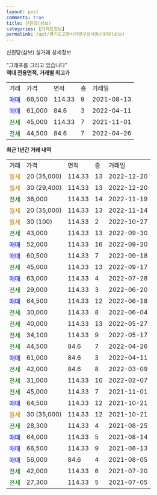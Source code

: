 ```yaml
---
layout: post
comments: true
title: 신원당(삼보)
categories: [아파트정보]
permalink: /apt/경기도고양시덕양구성사동신원당(삼보)
---
```


신원당(삼보) 실거래 상세정보

<script type="text/javascript">
  google.charts.load('current', {'packages':['line', 'corechart']});
  google.charts.setOnLoadCallback(drawChart);

  function drawChart() {
    var data = new google.visualization.DataTable();
    data.addColumn('date', '거래일');
    data.addColumn('number', "매매");
    data.addColumn('number', "전세");
    data.addColumn('number', "전매");

    data.addRows([[new Date(Date.parse("2022-12-20")), null, null, null], [new Date(Date.parse("2022-12-20")), null, null, null], [new Date(Date.parse("2022-11-19")), null, 36000, null], [new Date(Date.parse("2022-11-14")), null, null, null], [new Date(Date.parse("2022-10-27")), null, null, null], [new Date(Date.parse("2022-09-30")), null, 43000, null], [new Date(Date.parse("2022-09-20")), 52000, null, null], [new Date(Date.parse("2022-09-18")), 60500, null, null], [new Date(Date.parse("2022-09-17")), null, 45000, null], [new Date(Date.parse("2022-07-28")), 63000, null, null], [new Date(Date.parse("2022-06-20")), null, 29000, null], [new Date(Date.parse("2022-06-18")), 64500, null, null], [new Date(Date.parse("2022-06-04")), null, 30000, null], [new Date(Date.parse("2022-05-27")), null, 40000, null], [new Date(Date.parse("2022-05-17")), null, 34100, null], [new Date(Date.parse("2022-04-26")), null, 44500, null], [new Date(Date.parse("2022-04-11")), 61000, null, null], [new Date(Date.parse("2022-03-09")), null, 42000, null], [new Date(Date.parse("2022-02-07")), null, 31000, null], [new Date(Date.parse("2021-11-01")), null, 45000, null], [new Date(Date.parse("2021-10-21")), 64500, null, null], [new Date(Date.parse("2021-10-21")), null, null, null], [new Date(Date.parse("2021-08-25")), null, 28300, null], [new Date(Date.parse("2021-08-14")), 64000, null, null], [new Date(Date.parse("2021-08-13")), 66500, null, null], [new Date(Date.parse("2021-08-05")), 56000, null, null], [new Date(Date.parse("2021-07-20")), null, 42000, null], [new Date(Date.parse("2021-07-05")), null, 27300, null]]);

    var options = {
      hAxis: {
        format: 'yyyy/MM/dd'
      },    
      lineWidth: 0,
      pointsVisible: true,    
      title: '최근 1년간 유형별 실거래가 분포',
      legend: { position: 'bottom' }
    };

    var formatter = new google.visualization.NumberFormat({pattern:'###,###'} );
    formatter.format(data, 1);
    formatter.format(data, 2);
    
    setTimeout(function() {
        var chart = new google.visualization.LineChart(document.getElementById('columnchart_material'));
        chart.draw(data, (options));
        document.getElementById('loading').style.display = 'none';
    }, 200);
  }
</script>


<div id="loading" style="z-index:20; display: block; margin-left: 0px">"그래프를 그리고 있습니다"</div>
<div id="columnchart_material" style="width: 95%; margin-left: 0px; display: block"></div>
<!-- contents start -->
<b>역대 전용면적, 거래별 최고가</b>
<table class="sortable">
    <tr>
      <td>거래</td>
      <td>가격</td>
      <td>면적</td>
      <td>층</td>
      <td>거래일</td>
    </tr>
        <tr>
          <td><a style="color: blue">매매</a></td>
          <td>66,500</td>
          <td>114.33</td>
          <td>9</td>
          <td>2021-08-13</td>
        </tr>            <tr>
          <td><a style="color: blue">매매</a></td>
          <td>61,000</td>
          <td>84.6</td>
          <td>3</td>
          <td>2022-04-11</td>
        </tr>        
        <tr>
              <td><a style="color: darkgreen">전세</a></td>
              <td>45,000</td>
              <td>114.33</td>
              <td>7</td>
              <td>2021-11-01</td>
            </tr>            <tr>
              <td><a style="color: darkgreen">전세</a></td>
              <td>44,500</td>
              <td>84.6</td>
              <td>7</td>
              <td>2022-04-26</td>
            </tr>        
    
</table>

<b>최근 1년간 거래 내역</b>

<table class="sortable">
    <tr>
      <td>거래</td>
      <td>가격</td>
      <td>면적</td>
      <td>층</td>
      <td>거래일</td>
    </tr>
    <tr>
      <td><a style="color: darkgoldenrod">월세</a></td>
      <td>20 (35,000)</td>
      <td>114.33</td>
      <td>13</td>
      <td>2022-12-20</td>
    </tr>          <tr>
      <td><a style="color: darkgoldenrod">월세</a></td>
      <td>30 (29,400)</td>
      <td>114.33</td>
      <td>13</td>
      <td>2022-12-20</td>
    </tr>          <tr>
      <td><a style="color: darkgreen">전세</a></td>
      <td>36,000</td>
      <td>114.33</td>
      <td>14</td>
      <td>2022-11-19</td>
    </tr>          <tr>
      <td><a style="color: darkgoldenrod">월세</a></td>
      <td>20 (35,000)</td>
      <td>114.33</td>
      <td>13</td>
      <td>2022-11-14</td>
    </tr>          <tr>
      <td><a style="color: darkgoldenrod">월세</a></td>
      <td>30 (100)</td>
      <td>114.33</td>
      <td>2</td>
      <td>2022-10-27</td>
    </tr>          <tr>
      <td><a style="color: darkgreen">전세</a></td>
      <td>43,000</td>
      <td>114.33</td>
      <td>13</td>
      <td>2022-09-30</td>
    </tr>          <tr>
      <td><a style="color: blue">매매</a></td>
      <td>52,000</td>
      <td>114.33</td>
      <td>16</td>
      <td>2022-09-20</td>
    </tr>          <tr>
      <td><a style="color: blue">매매</a></td>
      <td>60,500</td>
      <td>114.33</td>
      <td>7</td>
      <td>2022-09-18</td>
    </tr>          <tr>
      <td><a style="color: darkgreen">전세</a></td>
      <td>45,000</td>
      <td>114.33</td>
      <td>13</td>
      <td>2022-09-17</td>
    </tr>          <tr>
      <td><a style="color: blue">매매</a></td>
      <td>63,000</td>
      <td>114.33</td>
      <td>4</td>
      <td>2022-07-28</td>
    </tr>          <tr>
      <td><a style="color: darkgreen">전세</a></td>
      <td>29,000</td>
      <td>114.33</td>
      <td>3</td>
      <td>2022-06-20</td>
    </tr>          <tr>
      <td><a style="color: blue">매매</a></td>
      <td>64,500</td>
      <td>114.33</td>
      <td>12</td>
      <td>2022-06-18</td>
    </tr>          <tr>
      <td><a style="color: darkgreen">전세</a></td>
      <td>30,000</td>
      <td>114.33</td>
      <td>8</td>
      <td>2022-06-04</td>
    </tr>          <tr>
      <td><a style="color: darkgreen">전세</a></td>
      <td>40,000</td>
      <td>114.33</td>
      <td>13</td>
      <td>2022-05-27</td>
    </tr>          <tr>
      <td><a style="color: darkgreen">전세</a></td>
      <td>34,100</td>
      <td>114.33</td>
      <td>9</td>
      <td>2022-05-17</td>
    </tr>          <tr>
      <td><a style="color: darkgreen">전세</a></td>
      <td>44,500</td>
      <td>84.6</td>
      <td>7</td>
      <td>2022-04-26</td>
    </tr>          <tr>
      <td><a style="color: blue">매매</a></td>
      <td>61,000</td>
      <td>84.6</td>
      <td>3</td>
      <td>2022-04-11</td>
    </tr>          <tr>
      <td><a style="color: darkgreen">전세</a></td>
      <td>42,000</td>
      <td>84.6</td>
      <td>8</td>
      <td>2022-03-09</td>
    </tr>          <tr>
      <td><a style="color: darkgreen">전세</a></td>
      <td>31,000</td>
      <td>114.33</td>
      <td>10</td>
      <td>2022-02-07</td>
    </tr>          <tr>
      <td><a style="color: darkgreen">전세</a></td>
      <td>45,000</td>
      <td>114.33</td>
      <td>7</td>
      <td>2021-11-01</td>
    </tr>          <tr>
      <td><a style="color: blue">매매</a></td>
      <td>64,500</td>
      <td>114.33</td>
      <td>12</td>
      <td>2021-10-21</td>
    </tr>          <tr>
      <td><a style="color: darkgoldenrod">월세</a></td>
      <td>30 (35,000)</td>
      <td>114.33</td>
      <td>12</td>
      <td>2021-10-21</td>
    </tr>          <tr>
      <td><a style="color: darkgreen">전세</a></td>
      <td>28,300</td>
      <td>114.33</td>
      <td>4</td>
      <td>2021-08-25</td>
    </tr>          <tr>
      <td><a style="color: blue">매매</a></td>
      <td>64,000</td>
      <td>114.33</td>
      <td>5</td>
      <td>2021-08-14</td>
    </tr>          <tr>
      <td><a style="color: blue">매매</a></td>
      <td>66,500</td>
      <td>114.33</td>
      <td>9</td>
      <td>2021-08-13</td>
    </tr>          <tr>
      <td><a style="color: blue">매매</a></td>
      <td>56,000</td>
      <td>84.6</td>
      <td>4</td>
      <td>2021-08-05</td>
    </tr>          <tr>
      <td><a style="color: darkgreen">전세</a></td>
      <td>42,000</td>
      <td>114.33</td>
      <td>6</td>
      <td>2021-07-20</td>
    </tr>          <tr>
      <td><a style="color: darkgreen">전세</a></td>
      <td>27,300</td>
      <td>114.33</td>
      <td>5</td>
      <td>2021-07-05</td>
    </tr>      </table>
<!-- contents end -->    

